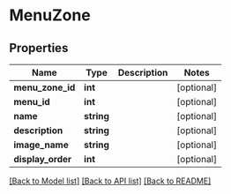 # MenuZone

## Properties
Name | Type | Description | Notes
------------ | ------------- | ------------- | -------------
**menu_zone_id** | **int** |  | [optional] 
**menu_id** | **int** |  | [optional] 
**name** | **string** |  | [optional] 
**description** | **string** |  | [optional] 
**image_name** | **string** |  | [optional] 
**display_order** | **int** |  | [optional] 

[[Back to Model list]](../README.md#documentation-for-models) [[Back to API list]](../README.md#documentation-for-api-endpoints) [[Back to README]](../README.md)


